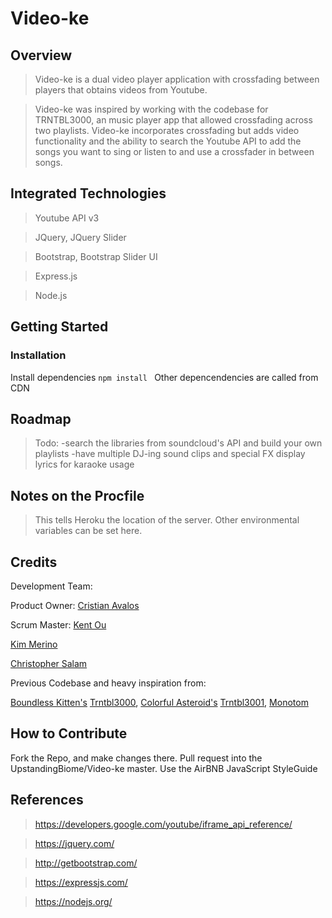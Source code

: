 # Video-ke

## Overview ##

> Video-ke is a dual video player application with crossfading between players that obtains videos from Youtube.

> Video-ke was inspired by working with the codebase for TRNTBL3000, an music player app that allowed crossfading across two playlists. Video-ke incorporates crossfading but adds video functionality and the ability to search the Youtube API to add the songs you want to sing or listen to and use a crossfader in between songs.

## Integrated Technologies ##

> Youtube API v3

> JQuery, JQuery Slider

> Bootstrap, Bootstrap Slider UI

> Express.js

> Node.js

## Getting Started

### Installation

Install dependencies `npm install `
Other depencendencies are called from CDN

## Roadmap ##

> Todo:
  -search the libraries from soundcloud's API and build your own playlists
  -have multiple DJ-ing sound clips and special FX
  display lyrics for karaoke usage

## Notes on the Procfile ##
> This tells Heroku the location of the server. Other environmental variables can be set here.

## Credits ##

Development Team:

Product Owner: [Cristian Avalos](https://github.com/cavalos0086/)

Scrum Master: [Kent Ou](https://github.com/kent10ou/)

[Kim Merino](https://github.com/dafabulousteach/)

[Christopher Salam](https://github.com/ChristopherSalam/)

Previous Codebase and heavy inspiration from:

[Boundless Kitten's](https://github.com/boundless-kitten) [Trntbl3000](http://trntbl3000.herokuapp.com/), 
[Colorful Asteroid's](https://github.com/boundless-kitten) [Trntbl3001](http://trntbl3001.herokuapp.com/),
[Monotom](https://github.com/monotom/html-youtube-mixer)

## How to Contribute ##

Fork the Repo, and make changes there.
Pull request into the UpstandingBiome/Video-ke master.
Use the AirBNB JavaScript StyleGuide

## References ##

> https://developers.google.com/youtube/iframe_api_reference/

> https://jquery.com/

> http://getbootstrap.com/

> https://expressjs.com/

> https://nodejs.org/